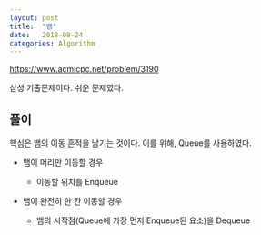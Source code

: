 ```yaml
---
layout: post
title:  "뱀"
date:   2018-09-24
categories: Algorithm
---
```


<https://www.acmicpc.net/problem/3190>

삼성 기출문제이다. 쉬운 문제였다. 

## 풀이

핵심은 뱀의 이동 흔적을 남기는 것이다. 이를 위해, Queue를 사용하였다.

- 뱀이 머리만 이동할 경우
  - 이동할 위치를 Enqueue

- 뱀이 완전히 한 칸 이동할 경우
  - 뱀의 시작점(Queue에 가장 먼저 Enqueue된 요소)을 Dequeue

